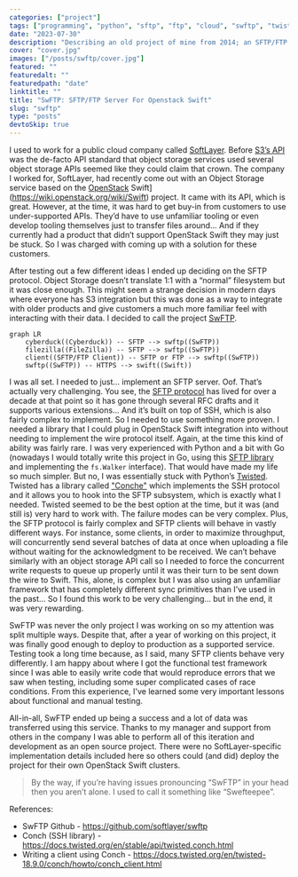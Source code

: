 ```yaml
---
categories: ["project"]
tags: ["programming", "python", "sftp", "ftp", "cloud", "swftp", "twisted", "openstack", "swift", "api", "open source"]
date: "2023-07-30"
description: "Describing an old project of mine from 2014; an SFTP/FTP interface over an object storage API using Python Twisted."
cover: "cover.jpg"
images: ["/posts/swftp/cover.jpg"]
featured: ""
featuredalt: ""
featuredpath: "date"
linktitle: ""
title: "SwFTP: SFTP/FTP Server For Openstack Swift"
slug: "swftp"
type: "posts"
devtoSkip: true
---
```


I used to work for a public cloud company called [SoftLayer](https://en.wikipedia.org/wiki/IBM_Cloud#SoftLayer). Before [S3’s API](https://docs.aws.amazon.com/AmazonS3/latest/API/) was the de-facto API standard that object storage services used several object storage APIs seemed like they could claim that crown. The company I worked for, SoftLayer, had recently come out with an Object Storage service based on the [OpenStack](https://wiki.openstack.org/wiki/Swift) Swift](https://wiki.openstack.org/wiki/Swift) project. It came with its API, which is great. However, at the time, it was hard to get buy-in from customers to use under-supported APIs. They’d have to use unfamiliar tooling or even develop tooling themselves just to transfer files around... And if they currently had a product that didn’t support OpenStack Swift they may just be stuck. So I was charged with coming up with a solution for these customers.

After testing out a few different ideas I ended up deciding on the SFTP protocol. Object Storage doesn’t translate 1:1 with a “normal” filesystem but it was close enough. This might seem a strange decision in modern days where everyone has S3 integration but this was done as a way to integrate with older products and give customers a much more familiar feel with interacting with their data. I decided to call the project [SwFTP](https://github.com/softlayer/swftp).

```mermaid
graph LR
    cyberduck((Cyberduck)) -- SFTP --> swftp((SwFTP))
    filezilla((FileZilla)) -- SFTP --> swftp((SwFTP))
    client((SFTP/FTP Client)) -- SFTP or FTP --> swftp((SwFTP))
    swftp((SwFTP)) -- HTTPS --> swift((Swift))
```

I was all set. I needed to just... implement an SFTP server. Oof. That’s actually very challenging. You see, the [SFTP protocol](https://www.ietf.org/rfc/rfc0913.txt) has lived for over a decade at that point so it has gone through several RFC drafts and it supports various extensions... And it’s built on top of SSH, which is also fairly complex to implement. So I needed to use something more proven. I needed a library that I could plug in OpenStack Swift integration into without needing to implement the wire protocol itself. Again, at the time this kind of ability was fairly rare. I was very experienced with Python and a bit with Go (nowadays I would totally write this project in Go, using this [SFTP library](https://pkg.go.dev/github.com/pkg/sftp) and implementing the `fs.Walker` interface). That would have made my life so much simpler. But no, I was essentially stuck with Python’s [Twisted](https://twisted.org/). Twisted has a library called ["Conche"](https://docs.twisted.org/en/stable/api/twisted.conch.html) which implements the SSH protocol and it allows you to hook into the SFTP subsystem, which is exactly what I needed. Twisted seemed to be the best option at the time, but it was (and still is) very hard to work with. The failure modes can be very complex. Plus, the SFTP protocol is fairly complex and SFTP clients will behave in vastly different ways. For instance, some clients, in order to maximize throughput, will concurrently send several batches of data at once when uploading a file without waiting for the acknowledgment to be received. We can’t behave similarly with an object storage API call so I needed to force the concurrent write requests to queue up properly until it was their turn to be sent down the wire to Swift. This, alone, is complex but I was also using an unfamiliar framework that has completely different sync primitives than I’ve used in the past... So I found this work to be very challenging... but in the end, it was very rewarding.

SwFTP was never the only project I was working on so my attention was split multiple ways. Despite that, after a year of working on this project, it was finally good enough to deploy to production as a supported service. Testing took a long time because, as I said, many SFTP clients behave very differently. I am happy about where I got the functional test framework since I was able to easily write code that would reproduce errors that we saw when testing, including some super complicated cases of race conditions. From this experience, I've learned some very important lessons about functional and manual testing.

All-in-all, SwFTP ended up being a success and a lot of data was transferred using this service. Thanks to my manager and support from others in the company I was able to perform all of this iteration and development as an open source project. There were no SoftLayer-specific implementation details included here so others could (and did) deploy the project for their own OpenStack Swift clusters.

> By the way, if you’re having issues pronouncing “SwFTP” in your head then you aren’t alone. I used to call it something like “Swefteepee”.

References:
- SwFTP Github - https://github.com/softlayer/swftp
- Conch (SSH library) - https://docs.twisted.org/en/stable/api/twisted.conch.html
- Writing a client using Conch - https://docs.twisted.org/en/twisted-18.9.0/conch/howto/conch_client.html
